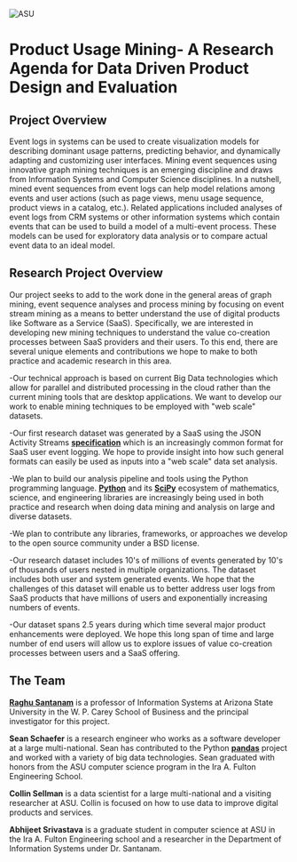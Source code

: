 ![ASU](https://commguide.asu.edu/files/endorsed/color/ASUWPC_RGB.png)

# Product Usage Mining- A Research Agenda for Data Driven Product Design and Evaluation


## Project Overview

Event logs in systems can be used to create visualization models for describing dominant usage patterns, predicting behavior, and dynamically adapting and customizing user interfaces. Mining event sequences using innovative graph mining techniques is an emerging discipline and draws from Information Systems and Computer Science disciplines. In a nutshell, mined event sequences from event logs can help model relations among events and user actions (such as page views, menu usage sequence, product views in a catalog, etc.). Related applications included analyses of event logs from CRM systems or other information systems which contain events that can be used to build a model of a multi-event process. These models can be used for exploratory data analysis or to compare actual event data to an ideal model.

## Research Project Overview

Our project seeks to add to the work done in the general areas of graph mining, event sequence analyses and process mining by focusing on event stream mining as a means to better understand the use of digital products like Software as a Service (SaaS). Specifically, we are interested in developing new mining techniques to understand the value co-creation processes between SaaS providers and their users. To this end, there are several unique elements and contributions we hope to make to both practice and academic research in this area. 


  -Our technical approach is based on current Big Data technologies which
  allow for parallel and distributed processing in the cloud rather than
  the current mining tools that are desktop applications. We want to develop
  our work to enable mining techniques to be employed with 
  "web scale" datasets.

  -Our first research dataset was generated by a SaaS using the JSON Activity
  Streams [**specification**][streams] which is an increasingly common format for
  SaaS user event logging. We hope to provide insight into how such general
  formats can easily be used as inputs into a "web scale" data set analysis.

  -We plan to build our analysis pipeline and tools using the Python programming
  language. [**Python**][python] and its [**SciPy**][scipy] ecosystem of mathematics,
  science, and engineering libraries are increasingly being used in both
  practice and research when doing data mining and analysis on large and diverse 
  datasets.

  -We plan to contribute any libraries, frameworks, or approaches we develop
  to the open source community under a BSD license. 

  -Our research dataset includes 10's of millions of events generated by
  10's of thousands of users nested in multiple organizations. The dataset 
  includes both user and system generated events. We hope that the challenges 
  of this dataset will enable us to better address user logs from SaaS products 
  that have millions of users and exponentially increasing numbers of events.

  -Our dataset spans 2.5 years during which time several major product enhancements 
  were deployed. We hope this long span of time and large number of end users will 
  allow us to explore issues of value co-creation processes between users and a SaaS 
  offering.


[process-mining]: http://www.processmining.org/
[book]: http://www.processmining.org/book/start
[streams]: http://www.w3.org/TR/2015/WD-activitystreams-core-20150129/
[python]: https://www.python.org/
[scipy]: http://www.scipy.org/
[raghu]: http://my.wpcarey.asu.edu/directory/people/profile.cfm?person=1039602
[pandas]: https://github.com/pydata/pandas/


## The Team

[**Raghu Santanam**][raghu] is a professor of Information Systems at Arizona State University in the
W. P. Carey School of Business and the principal investigator for this 
project.

**Sean Schaefer** is a research engineer who works as a software developer
at a large multi-national. Sean has contributed to the Python [**pandas**][pandas]
project and worked with a variety of big data technologies. Sean graduated with honors 
from the ASU computer science program in the Ira A. Fulton Engineering School. 

**Collin Sellman** is a data scientist for a large multi-national and a visiting
researcher at ASU. Collin is focused on how to use data to improve digital products 
and services.

**Abhijeet Srivastava** is a graduate student in computer science at ASU in the 
Ira A. Fulton Engineering school and a researcher in the Department of Information 
Systems under Dr. Santanam.

